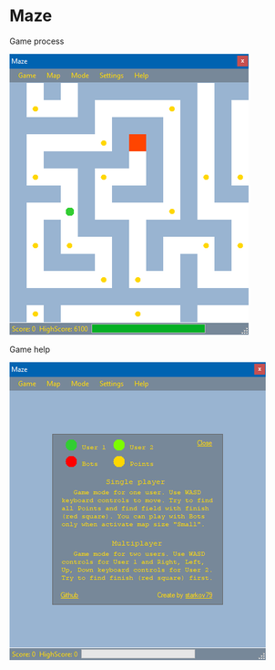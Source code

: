 # Maze
Game process<br/>

![](temp/1.bmp?raw=true "Game screenshot")
<br/>

Game help<br/>

![](temp/2.bmp?raw=true "Game rules screenshot")
